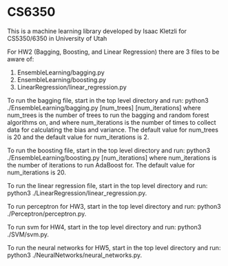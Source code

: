 # CS6350

This is a machine learning library developed by Isaac Kletzli for
CS5350/6350 in University of Utah

For HW2 (Bagging, Boosting, and Linear Regression) there are 3 files to be aware of:

1. EnsembleLearning/bagging.py
2. EnsembleLearning/boosting.py
3. LinearRegression/linear_regression.py

To run the bagging file, start in the top level directory and run: python3 ./EnsembleLearning/bagging.py [num_trees] [num_iterations] where num_trees is the number of trees to run the bagging and random forest algorithms on, and where num_iterations is the number of times to collect data for calculating the bias and variance. The default value for num_trees is 20 and the default value for num_iterations is 2.

To run the boosting file, start in the top level directory and run: python3 ./EnsembleLearning/boosting.py [num_iterations] where num_iterations is the number of iterations to run AdaBoost for. The default value for num_iterations is 20.

To run the linear regression file, start in the top level directory and run: python3 ./LinearRegression/linear_regression.py.

To run perceptron for HW3, start in the top level directory and run: python3 ./Perceptron/perceptron.py.

To run svm for HW4, start in the top level directory and run: python3 ./SVM/svm.py.

To run the neural networks for HW5, start in the top level directory and run: python3 ./NeuralNetworks/neural_networks.py.
